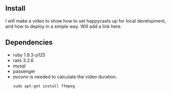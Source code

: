 ## Install

I will make a video to show how to set happycasts up for local development,
and how to deploy in a simple way. Will add a link here.



## Dependencies

* ruby 1.9.3-p125
* rails 3.2.6
* mysql
* passenger
* _avconv_ is needed to calculate the video duration.
  ```
  sudo apt-get install ffmpeg
  ```
